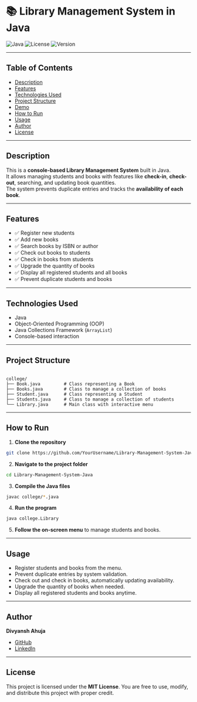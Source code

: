 # 📚 Library Management System in Java

![Java](https://img.shields.io/badge/Language-Java-orange)
![License](https://img.shields.io/badge/License-MIT-green)
![Version](https://img.shields.io/badge/Version-1.0-blue)

---

## Table of Contents
- [Description](#description)
- [Features](#features)
- [Technologies Used](#technologies-used)
- [Project Structure](#project-structure)
- [Demo](#demo)
- [How to Run](#how-to-run)
- [Usage](#usage)
- [Author](#author)
- [License](#license)

---

## Description
This is a **console-based Library Management System** built in Java.  
It allows managing students and books with features like **check-in**, **check-out**, searching, and updating book quantities.  
The system prevents duplicate entries and tracks the **availability of each book**.

---

## Features
- ✅ Register new students
- ✅ Add new books
- ✅ Search books by ISBN or author
- ✅ Check out books to students
- ✅ Check in books from students
- ✅ Upgrade the quantity of books
- ✅ Display all registered students and all books
- ✅ Prevent duplicate students and books

---

## Technologies Used
- Java
- Object-Oriented Programming (OOP)
- Java Collections Framework (`ArrayList`)
- Console-based interaction

---

## Project Structure
```

college/
├── Book.java         # Class representing a Book
├── Books.java        # Class to manage a collection of books
├── Student.java      # Class representing a Student
├── Students.java     # Class to manage a collection of students
└── Library.java      # Main class with interactive menu

````

---

## How to Run
1. **Clone the repository**
```bash
git clone https://github.com/YourUsername/Library-Management-System-Java.git
````

2. **Navigate to the project folder**

```bash
cd Library-Management-System-Java
```

3. **Compile the Java files**

```bash
javac college/*.java
```

4. **Run the program**

```bash
java college.Library
```

5. **Follow the on-screen menu** to manage students and books.

---

## Usage

* Register students and books from the menu.
* Prevent duplicate entries by system validation.
* Check out and check in books, automatically updating availability.
* Upgrade the quantity of books when needed.
* Display all registered students and books anytime.

---

## Author

**Divyansh Ahuja**

* [GitHub](https://github.com/DivyanshAhuja08)
* [LinkedIn](https://www.linkedin.com/in/divyansh-ahuja/)

---

## License

This project is licensed under the **MIT License**.
You are free to use, modify, and distribute this project with proper credit.

